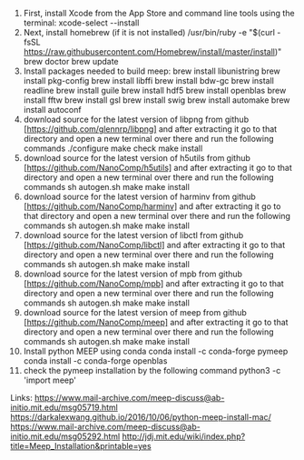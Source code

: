 
1. First, install Xcode from the App Store and command line tools using the terminal:
xcode-select --install
2. Next, install homebrew (if it is not installed)
/usr/bin/ruby -e "$(curl -fsSL https://raw.githubusercontent.com/Homebrew/install/master/install)"
brew doctor
brew update
3. Install packages needed to build meep:
brew install libunistring
brew install pkg-config
brew install libffi
brew install bdw-gc
brew install readline
brew install guile
brew install hdf5
brew install openblas
brew install fftw
brew install gsl
brew install swig
brew install automake
brew install autoconf
4. download source for the latest version of libpng from github [https://github.com/glennrp/libpng] and after extracting it go to that directory and open a new terminal over there and run the following commands
./configure
make check
make install
5. download source for the latest version of h5utils from github [https://github.com/NanoComp/h5utils] and after extracting it go to that directory and open a new terminal over there and run the following commands
sh autogen.sh
make
make install
6. download source for the latest version of harminv from github [https://github.com/NanoComp/harminv] and after extracting it go to that directory and open a new terminal over there and run the following commands
sh autogen.sh
make
make install
7. download source for the latest version of libctl from github [https://github.com/NanoComp/libctl] and after extracting it go to that directory and open a new terminal over there and run the following commands
sh autogen.sh
make
make install
8. download source for the latest version of mpb from github [https://github.com/NanoComp/mpb] and after extracting it go to that directory and open a new terminal over there and run the following commands
sh autogen.sh
make
make install
9. download source for the latest version of meep from github [https://github.com/NanoComp/meep] and after extracting it go to that directory and open a new terminal over there and run the following commands
sh autogen.sh
make
make install
10. Install python MEEP using conda
conda install -c conda-forge pymeep
conda install -c conda-forge openblas
11. check the pymeep installation by the following command
python3 -c 'import meep'









Links:
https://www.mail-archive.com/meep-discuss@ab-initio.mit.edu/msg05719.html
https://darkalexwang.github.io/2016/10/06/python-meep-install-mac/
https://www.mail-archive.com/meep-discuss@ab-initio.mit.edu/msg05292.html
http://jdj.mit.edu/wiki/index.php?title=Meep_Installation&printable=yes
